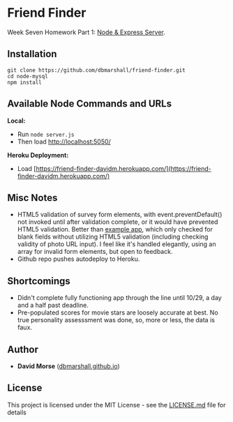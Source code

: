 # Friend Finder

Week Seven Homework Part 1: [Node & Express Server](http://ucb.bootcampcontent.com/UCB-Coding-Bootcamp/09-11-2017-UCB-Class-Repository-FSF-FT/blob/master/07-week/homework/part-1/homework_instructions.md).

## Installation

```
git clone https://github.com/dbmarshall/friend-finder.git
cd node-mysql
npm install
```

## Available Node Commands and URLs

**Local:** 

* Run `node server.js` 
* Then load [http://localhost:5050/](http://localhost:5050/)

**Heroku Deployment:** 

* Load [https://friend-finder-davidm.herokuapp.com/](https://friend-finder-davidm.herokuapp.com/)

## Misc Notes

* HTML5 validation of survey form elements, with event.preventDefault() not invoked until after validation complete, or it would have prevented HTML5 validation. Better than [example app](https://friend-finder.herokuapp.com/survey), which only checked for blank fields without utilizing HTML5 validation (including checking validity of photo URL input). I feel like it's handled elegantly, using an array for invalid form elements, but open to feedback. 
* Github repo pushes autodeploy to Heroku.

## Shortcomings

* Didn't complete fully functioning app through the line until 10/29, a day and a half past deadline.
* Pre-populated scores for movie stars are loosely accurate at best.  No true personality assesssment was done, so, more or less, the data is faux.

## Author

* **David Morse** ([dbmarshall.github.io](https://dbmarshall.github.io))

## License

This project is licensed under the MIT License - see the [LICENSE.md](LICENSE.md) file for details

